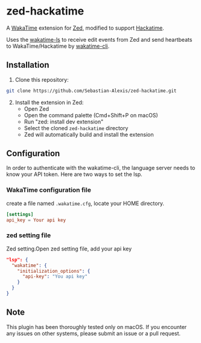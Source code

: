 # zed-hackatime

A [WakaTime](https://wakatime.com/) extension for [Zed](https://zed.dev/), modified to support [Hackatime](https://github.com/hackclub/hackatime).

Uses the [wakatime-ls](https://github.com/wakatime/zed-wakatime/tree/master/wakatime-ls) to receive edit events from Zed and send heartbeats to WakaTime/Hackatime by [wakatime-cli](https://github.com/wakatime/wakatime-cli).

## Installation

1. Clone this repository:
```bash
git clone https://github.com/Sebastian-Alexis/zed-hackatime.git
```

2. Install the extension in Zed:
   - Open Zed
   - Open the command palette (Cmd+Shift+P on macOS)
   - Run "zed: install dev extension"
   - Select the cloned `zed-hackatime` directory
   - Zed will automatically build and install the extension

## Configuration
In order to authenticate with the wakatime-cli, the language server needs to know your API token.
Here are two ways to set the lsp.

### WakaTime configuration file
create a file named `.wakatime.cfg`, locate your HOME directory.
```toml
[settings]
api_key = Your api key
```

### zed setting file
Zed setting.Open zed setting file, add your api key
```json
"lsp": {
  "wakatime": {
    "initialization_options": {
      "api-key": "You api key"
    }
  }
}
```

## Note
This plugin has been thoroughly tested only on macOS. If you encounter any issues on other systems, please submit an issue or a pull request.

